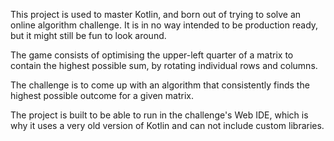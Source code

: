 This project is used to master Kotlin, and born out of trying to solve an online algorithm challenge.
It is in no way intended to be production ready, but it might still be fun to look around.

The game consists of optimising the upper-left quarter of a matrix to contain the
highest possible sum, by rotating individual rows and columns.

The challenge is to come up with an algorithm that consistently finds the highest
possible outcome for a given matrix.

The project is built to be able to run in the challenge's Web IDE, 
which is why it uses a very old version of Kotlin and can not include
custom libraries.

